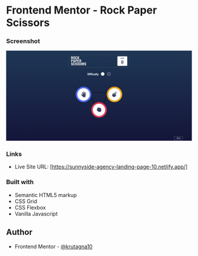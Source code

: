 # Frontend Mentor - Rock Paper Scissors

### Screenshot

![](Screenshot/Screenshot.png)

### Links

- Live Site URL: [https://sunnyside-agency-landing-page-10.netlify.app/]

### Built with

- Semantic HTML5 markup
- CSS Grid
- CSS Flexbox
- Vanilla Javascript

## Author
- Frontend Mentor - [@krutagna10](https://www.frontendmentor.io/profile/krutagna10)


